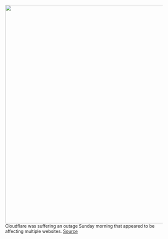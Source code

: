 <img src='https://cdn.vox-cdn.com/thumbor/f__vv3cnHnPg8meFGF3A_t0vDCY=/0x0:2040x1360/1200x800/filters:focal(857x517:1183x843)/cdn.vox-cdn.com/uploads/chorus_image/image/67316094/acastro_170629_1777_0008.0.jpg' width='700px' /><br/>
Cloudflare was suffering an outage Sunday morning that appeared to be affecting multiple websites.
<a href='https://www.theverge.com/2020/8/30/21407429/cloudflare-down-websites-hulu-feedly-discord'> Source <a/>